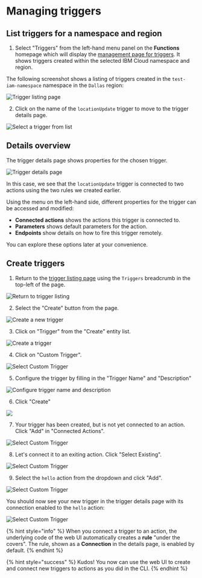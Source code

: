 # Managing triggers

## List triggers for a namespace and region

1. Select "Triggers" from the left-hand menu panel on the **Functions** homepage which will display the [management page for triggers](https://cloud.ibm.com/functions/triggers). It shows triggers created within the selected IBM Cloud namespace and region.

The following screenshot shows a listing of triggers created in the `test-iam-namespace` namespace in the `Dallas` region:

![Trigger listing page](images/101-ex5-trigger-list.png)

2. Click on the name of the `locationUpdate` trigger to move to the trigger details page.

![Select a trigger from list](images/101-ex5-trigger-list-select.png)

## Details overview

The trigger details page shows properties for the chosen trigger.

![Trigger details page](images/101-ex5-trigger-details.png)

In this case, we see that the `locationUpdate` trigger is connected to two actions using the two rules we created earlier.

Using the menu on the left-hand side, different properties for the trigger can be accessed and modified:

* **Connected actions**  shows the actions this trigger is connected to.
* **Parameters** shows default parameters for the action.
* **Endpoints** show details on how to fire this trigger remotely.

You can explore these options later at your convenience.

## Create triggers

1. Return to the [trigger listing page](https://cloud.ibm.com/functions/triggers) using the `Triggers` breadcrumb in the top-left of the page.

![Return to trigger listing](images/101-ex5-trigger-breadcrumb.png)

2. Select the "Create" button from the page.

![Create a new trigger](images/101-ex5-trigger-create.png)

3. Click on "Trigger" from the "Create" entity list.

![Create a trigger](images/101-ex5-entity-create-trigger.png)

4. Click on "Custom Trigger".

![Select Custom Trigger](images/101-ex5-trigger-create-type.png)

5. Configure the trigger by filling in the  "Trigger Name" and "Description"

![Configure trigger name and description](images/101-ex5-trigger-create-configure-name.png)

6. Click "Create"

![](images/101-ex5-trigger-create-configure-create.png)

7. Your trigger has been created, but is not yet connected to an action. Click "Add" in "Connected Actions".

![Select Custom Trigger](images/101-ex5-trigger-connect-action-add.png)

8. Let's connect it to an exiting action. Click "Select Existing".

![Select Custom Trigger](images/101-ex5-trigger-connect-action-add-select.png)

9. Select the `hello` action from the dropdown and click "Add".

![Select Custom Trigger](images/101-ex5-trigger-connect-action-existing-add.png)

You should now see your new trigger in the trigger details page with its connection enabled to the `hello` action:

![Select Custom Trigger](images/101-ex5-trigger-connect-action-complete.png)

{% hint style="info" %}
When you connect a trigger to an action, the underlying code of the web UI automatically creates a **rule** "under the covers". The rule, shown as a **Connection** in the details page, is enabled by default.
{% endhint %}

{% hint style="success" %}
Kudos! You now can use the web UI to create and connect new triggers to actions as you did in the CLI.
{% endhint %}
